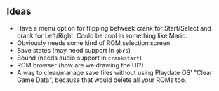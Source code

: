 ## Ideas

- Have a menu option for flipping betweek crank for Start/Select and crank for
  Left/Right. Could be cool in something like Mario.
- Obviously needs some kind of ROM selection screen
- Save states (may need support in `gbrs`)
- Sound (needs audio support in `crankstart`)
- ROM browser (how are we drawing the UI?)
- A way to clear/manage save files without using Playdate OS' "Clear Game Data",
  because that would delete all your ROMs too.
